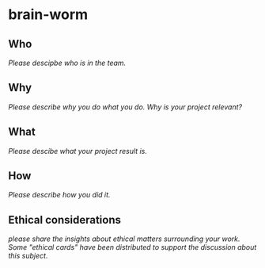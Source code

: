 # brain-worm

## Who
*Please descipbe who is in the team.*

## Why
*Please describe why you do what you do. Why is your project relevant?*

## What
*Please descibe what your project result is.*

## How
*Please describe how you did it.*

## Ethical considerations
*please share the insights about ethical matters surrounding your work. Some "ethical cards" have been distributed to support the discussion about this subject.*
